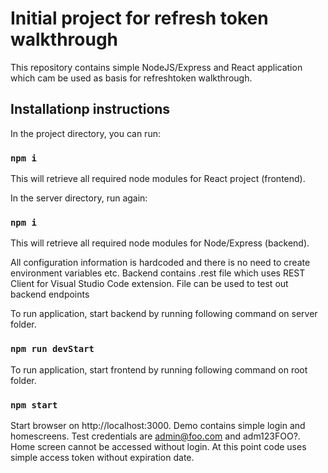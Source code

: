 # Initial project for refresh token walkthrough

This repository contains simple NodeJS/Express and React application which cam be used as basis for refreshtoken walkthrough.

## Installationp instructions

In the project directory, you can run:

### `npm i`

This will retrieve all required node modules for React project (frontend).

In the server directory, run again:

### `npm i`

This will retrieve all required node modules for Node/Express (backend).

All configuration information is hardcoded and there is no need to create environment variables etc. Backend contains .rest file which uses REST Client for Visual Studio Code extension. File can be used to test out backend endpoints

To run application, start backend by running following command on server folder.

### `npm run devStart`

To run application, start frontend by running following command on root folder.

### `npm start`

Start browser on http://localhost:3000. Demo contains simple login and homescreens. Test credentials are admin@foo.com and adm123FOO?. Home screen cannot be accessed without login. At this point code uses simple access token without expiration date.
